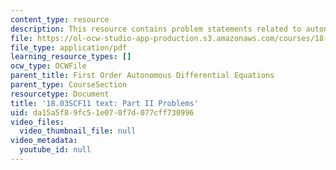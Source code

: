 ```yaml
---
content_type: resource
description: This resource contains problem statements related to autonomous equations.
file: https://ol-ocw-studio-app-production.s3.amazonaws.com/courses/18-03sc-differential-equations-fall-2011/da15a5f89fc51e070f7d077cff730996_MIT18_03SCF11_ps3_II_s10q.pdf
file_type: application/pdf
learning_resource_types: []
ocw_type: OCWFile
parent_title: First Order Autonomous Differential Equations
parent_type: CourseSection
resourcetype: Document
title: '18.03SCF11 text: Part II Problems'
uid: da15a5f8-9fc5-1e07-0f7d-077cff730996
video_files:
  video_thumbnail_file: null
video_metadata:
  youtube_id: null
---
```


